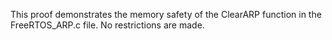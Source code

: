 This proof demonstrates the memory safety of the ClearARP function in the
FreeRTOS_ARP.c file. No restrictions are made.
